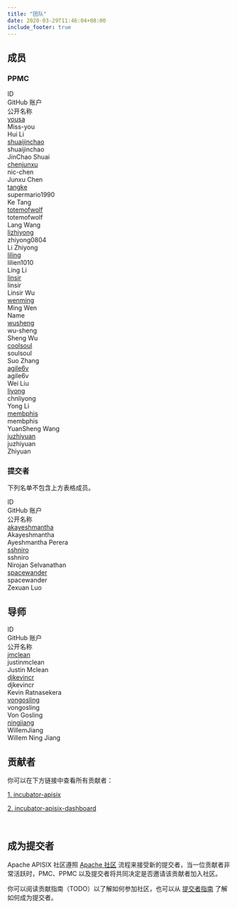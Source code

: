 ```yaml
---
title: "团队"
date: 2020-03-29T11:46:04+08:00
include_footer: true
---
```


<div>
  <section>
    <h2 class="title">成员</h2>
    <p class="description"></p>
    <h3 class="subtitle">PPMC</h3>
    <div class="table-container" role="table" aria-label="Destinations">
      <div class="flex-table header" role="rowgroup">
        <div class="flex-row first" role="columnheader">ID</div>
        <div class="flex-row" role="columnheader">GitHub 账户</div>
        <div class="flex-row" role="columnheader">公开名称</div>
      </div>
      <div class="flex-table row" role="rowgroup">
        <div class="flex-row" role="cell">
          <a href="https://whimsy.apache.org/roster/committer/yousa" target="_blank">yousa</a>
        </div>
        <div class="flex-row first" role="cell"><span class="flag-icon flag-icon-gb"></span>Miss-you</div>
        <div class="flex-row" role="cell">Hui Li</div>
      </div>
      <div class="flex-table row" role="rowgroup">
        <div class="flex-row" role="cell">
          <a href="https://whimsy.apache.org/roster/committer/shuaijinchao" target="_blank">shuaijinchao</a>
        </div>
        <div class="flex-row first" role="cell"><span class="flag-icon flag-icon-gb"></span>shuaijinchao</div>
        <div class="flex-row" role="cell">JinChao Shuai</div>
      </div>
      <div class="flex-table row" role="rowgroup">
        <div class="flex-row" role="cell">
          <a href="https://whimsy.apache.org/roster/committer/chenjunxu" target="_blank">chenjunxu</a>
        </div>
        <div class="flex-row first" role="cell"><span class="flag-icon flag-icon-gb"></span>nic-chen</div>
        <div class="flex-row" role="cell">Junxu Chen</div>
      </div>
      <div class="flex-table row" role="rowgroup">
        <div class="flex-row" role="cell">
          <a href="https://whimsy.apache.org/roster/committer/tangke" target="_blank">tangke</a>
        </div>
        <div class="flex-row first" role="cell"><span class="flag-icon flag-icon-gb"></span>supermario1990</div>
        <div class="flex-row" role="cell">Ke Tang</div>
      </div>
      <div class="flex-table row" role="rowgroup">
        <div class="flex-row" role="cell">
          <a href="https://whimsy.apache.org/roster/committer/totemofwolf" target="_blank">totemofwolf</a>
        </div>
        <div class="flex-row first" role="cell"><span class="flag-icon flag-icon-gb"></span>totemofwolf</div>
        <div class="flex-row" role="cell">Lang Wang</div>
      </div>
      <div class="flex-table row" role="rowgroup">
        <div class="flex-row" role="cell">
          <a href="https://whimsy.apache.org/roster/committer/lizhiyong" target="_blank">lizhiyong</a>
        </div>
        <div class="flex-row first" role="cell"><span class="flag-icon flag-icon-gb"></span>zhiyong0804</div>
        <div class="flex-row" role="cell">Li Zhiyong</div>
      </div>
      <div class="flex-table row" role="rowgroup">
        <div class="flex-row" role="cell">
          <a href="https://whimsy.apache.org/roster/committer/liling" target="_blank">liling</a>
        </div>
        <div class="flex-row first" role="cell"><span class="flag-icon flag-icon-gb"></span>lilien1010</div>
        <div class="flex-row" role="cell">Ling Li</div>
      </div>
      <div class="flex-table row" role="rowgroup">
        <div class="flex-row" role="cell">
          <a href="https://whimsy.apache.org/roster/committer/linsir" target="_blank">linsir</a>
        </div>
        <div class="flex-row first" role="cell"><span class="flag-icon flag-icon-gb"></span>linsir</div>
        <div class="flex-row" role="cell">Linsir Wu</div>
      </div>
      <div class="flex-table row" role="rowgroup">
        <div class="flex-row" role="cell">
          <a href="https://whimsy.apache.org/roster/committer/moonming" target="_blank">wenming</a>
        </div>
        <div class="flex-row first" role="cell"><span class="flag-icon flag-icon-gb"></span>Ming Wen</div>
        <div class="flex-row" role="cell">Name</div>
      </div>
      <div class="flex-table row" role="rowgroup">
        <div class="flex-row" role="cell">
          <a href="https://whimsy.apache.org/roster/committer/wusheng" target="_blank">wusheng</a>
        </div>
        <div class="flex-row first" role="cell"><span class="flag-icon flag-icon-gb"></span>wu-sheng</div>
        <div class="flex-row" role="cell">Sheng Wu</div>
      </div>
      <div class="flex-table row" role="rowgroup">
        <div class="flex-row" role="cell">
          <a href="https://whimsy.apache.org/roster/committer/coolsoul" target="_blank">coolsoul</a>
        </div>
        <div class="flex-row first" role="cell"><span class="flag-icon flag-icon-gb"></span>soulsoul</div>
        <div class="flex-row" role="cell">Suo Zhang</div>
      </div>
      <div class="flex-table row" role="rowgroup">
        <div class="flex-row" role="cell">
          <a href="https://whimsy.apache.org/roster/committer/agile6v" target="_blank">agile6v</a>
        </div>
        <div class="flex-row first" role="cell"><span class="flag-icon flag-icon-gb"></span>agile6v</div>
        <div class="flex-row" role="cell">Wei Liu</div>
      </div>
      <div class="flex-table row" role="rowgroup">
        <div class="flex-row" role="cell">
          <a href="https://whimsy.apache.org/roster/committer/liyong" target="_blank">liyong</a>
        </div>
        <div class="flex-row first" role="cell"><span class="flag-icon flag-icon-gb"></span>chnliyong</div>
        <div class="flex-row" role="cell">Yong Li</div>
      </div>
      <div class="flex-table row" role="rowgroup">
        <div class="flex-row" role="cell">
          <a href="https://whimsy.apache.org/roster/committer/membphis" target="_blank">membphis</a>
        </div>
        <div class="flex-row first" role="cell"><span class="flag-icon flag-icon-gb"></span>membphis</div>
        <div class="flex-row" role="cell">YuanSheng Wang</div>
      </div>
      <div class="flex-table row" role="rowgroup">
        <div class="flex-row" role="cell">
          <a href="https://whimsy.apache.org/roster/committer/juzhiyuan" target="_blank">juzhiyuan</a>
        </div>
        <div class="flex-row first" role="cell"><span class="flag-icon flag-icon-gb"></span>juzhiyuan</div>
        <div class="flex-row" role="cell">Zhiyuan</div>
      </div>
    </div>
    <h3 class="subtitle">提交者</h3>
    <p class="description">下列名单不包含上方表格成员。</p>
    <div class="table-container" role="table" aria-label="Destinations">
      <div class="flex-table header" role="rowgroup">
        <div class="flex-row first" role="columnheader">ID</div>
        <div class="flex-row" role="columnheader">GitHub 账户</div>
        <div class="flex-row" role="columnheader">公开名称</div>
      </div>
      <div class="flex-table row" role="rowgroup">
        <div class="flex-row" role="cell">
          <a href="https://whimsy.apache.org/roster/committer/akayeshmantha" target="_blank">akayeshmantha</a>
        </div>
        <div class="flex-row first" role="cell"><span class="flag-icon flag-icon-gb"></span>Akayeshmantha</div>
        <div class="flex-row" role="cell">Ayeshmantha Perera</div>
      </div>
      <div class="flex-table row" role="rowgroup">
        <div class="flex-row" role="cell">
          <a href="https://whimsy.apache.org/roster/committer/sshniro" target="_blank">sshniro</a>
        </div>
        <div class="flex-row first" role="cell"><span class="flag-icon flag-icon-gb"></span>sshniro</div>
        <div class="flex-row" role="cell">Nirojan Selvanathan</div>
      </div>
      <div class="flex-table row" role="rowgroup">
        <div class="flex-row" role="cell">
          <a href="https://whimsy.apache.org/roster/committer/spacewander" target="_blank">spacewander</a>
        </div>
        <div class="flex-row first" role="cell"><span class="flag-icon flag-icon-gb"></span>spacewander</div>
        <div class="flex-row" role="cell">Zexuan Luo</div>
      </div>
    </div>
  </section>
  <section>
    <h2 class="title">导师</h2>
    <div class="table-container" role="table" aria-label="Destinations">
      <div class="flex-table header" role="rowgroup">
        <div class="flex-row first" role="columnheader">ID</div>
        <div class="flex-row" role="columnheader">GitHub 账户</div>
        <div class="flex-row" role="columnheader">公开名称</div>
      </div>
      <div class="flex-table row" role="rowgroup">
        <div class="flex-row" role="cell">
          <a href="https://whimsy.apache.org/roster/committer/jmclean" target="_blank">jmclean</a>
        </div>
        <div class="flex-row first" role="cell"><span class="flag-icon flag-icon-gb"></span>justinmclean</div>
        <div class="flex-row" role="cell">Justin Mclean</div>
      </div>
      <div class="flex-table row" role="rowgroup">
        <div class="flex-row" role="cell">
          <a href="https://whimsy.apache.org/roster/committer/djkevincr" target="_blank">djkevincr</a>
        </div>
        <div class="flex-row first" role="cell"><span class="flag-icon flag-icon-gb"></span>djkevincr</div>
        <div class="flex-row" role="cell">Kevin Ratnasekera</div>
      </div>
      <div class="flex-table row" role="rowgroup">
        <div class="flex-row" role="cell">
          <a href="https://whimsy.apache.org/roster/committer/vongosling" target="_blank">vongosling</a>
        </div>
        <div class="flex-row first" role="cell"><span class="flag-icon flag-icon-gb"></span>vongosling</div>
        <div class="flex-row" role="cell">Von Gosling</div>
      </div>
      <div class="flex-table row" role="rowgroup">
        <div class="flex-row" role="cell">
          <a href="https://whimsy.apache.org/roster/committer/ningjiang" target="_blank">ningjiang</a>
        </div>
        <div class="flex-row first" role="cell"><span class="flag-icon flag-icon-gb"></span>WillemJiang</div>
        <div class="flex-row" role="cell">Willem Ning Jiang</div>
      </div>
    </div>
  </section>
  <section>
    <h2 class="title">贡献者</h2>
    <p class="description">你可以在下方链接中查看所有贡献者：</p>
    <p class="description">
      <a href="https://github.com/apache/incubator-apisix/graphs/contributors">1. incubator-apisix</a>
    </p>
    <p class="description">
      <a href="https://github.com/apache/incubator-apisix-dashboard/graphs/contributors">2. incubator-apisix-dashboard</a>
    </p>
  </section>
  <p class="description">&nbsp;</p>
  <section>
    <h2 class="title">成为提交者</h2>
    <p class="description">
      Apache APISIX 社区遵照 <a href="http://community.apache.org/newcommitter.html">Apache 社区</a> 流程来接受新的提交者，当一位贡献者非常活跃时，PMC、PPMC 以及提交者将共同决定是否邀请该贡献者加入社区。
    </p>
    <p>你可以阅读贡献指南（TODO）以了解如何参加社区，也可以从 <a href="/zh/contribute/committer/">提交者指南</a> 了解如何成为提交者。</p>
  </section>
</div>